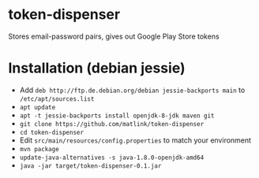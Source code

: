 # token-dispenser
Stores email-password pairs, gives out Google Play Store tokens

# Installation (debian jessie)
- Add `deb http://ftp.de.debian.org/debian jessie-backports main` to `/etc/apt/sources.list`
- `apt update`
- `apt -t jessie-backports install openjdk-8-jdk maven git`
- `git clone https://github.com/matlink/token-dispenser`
- `cd token-dispenser`
- Edit `src/main/resources/config.properties` to match your environment
- `mvn package`
- `update-java-alternatives -s java-1.8.0-openjdk-amd64`
- `java -jar target/token-dispenser-0.1.jar`
